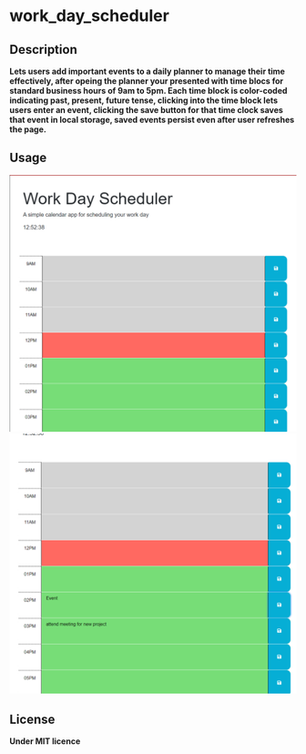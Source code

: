 # work_day_scheduler



## Description
**Lets users add important events to a daily planner to manage their time effectively, after opeing the planner your presented with time blocs for standard business hours of 9am to 5pm. Each time block is color-coded indicating past, present, future tense, clicking into the time block lets users enter an event, clicking the save button for that time clock saves that event in local storage, saved events persist even after user refreshes the page.**

## Usage
![opening page view](Assets/openingView.png)
![lower page view](Assets/goinLower.png)

## License

**Under MIT licence**
